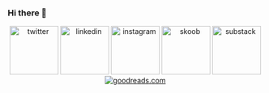 ### Hi there 👋

<p align="center">
  <a href="https://twitter.com/_RafaelAdao" target="_blank"><img src="https://img.icons8.com/color/96/000000/twitter-squared.png" alt="twitter" width="96" height="96"/></a>
  <a href="https://www.linkedin.com/in/rafael-adao/" target="_blank"><img src="https://img.icons8.com/color/96/000000/linkedin.png" alt="linkedin" width="96" height="96"/></a>
  <a href="https://www.instagram.com/rafael.adao.sc/" target="_blank"><img src="https://img.icons8.com/color/96/000000/instagram-new.png" alt="instagram" width="96" height="96"/></a>
  <a href="https://www.skoob.com.br/usuario/512227" target="_blank"><img src="https://user-images.githubusercontent.com/5923706/196977035-9d9a749b-99aa-4ccf-9b92-0561cc3fb1b2.png" alt="skoob" width="96" height="96"/></a>
  <a href="https://rafaeladao.substack.com/" target="_blank"><img src="https://avatars.githubusercontent.com/u/53023767?s=200&v=4" width="96" height="96" alt="substack"/></a>
  <a rel="nofollow" href="https://www.goodreads.com/user/show/39352274-rafael-ad-o"><img alt="goodreads.com" style="border:0" src="https://s.gr-assets.com/images/widget/widget_logo.gif" /></a>
</p>


<!--
**RafaelAdao/RafaelAdao** is a ✨ _special_ ✨ repository because its `README.md` (this file) appears on your GitHub profile.

Here are some ideas to get you started:

- 🔭 I’m currently working on ...
- 🌱 I’m currently learning ...
- 👯 I’m looking to collaborate on ...
- 🤔 I’m looking for help with ...
- 💬 Ask me about ...
- 📫 How to reach me: ...
- 😄 Pronouns: ...
- ⚡ Fun fact: ...
-->
